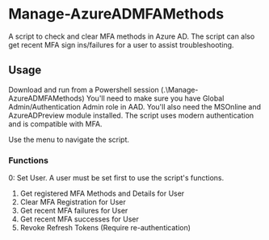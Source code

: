 # Manage-AzureADMFAMethods
A script to check and clear MFA methods in Azure AD.
The script can also get recent MFA sign ins/failures for a user to assist troubleshooting.

## Usage
Download and run from a Powershell session (.\Manage-AzureADMFAMethods)
You'll need to make sure you have Global Admin/Authentication Admin role in AAD.
You'll also need the MSOnline and AzureADPreview module installed.
The script uses modern authentication and is compatible with MFA.

Use the menu to navigate the script.

### Functions
0: Set User. A user must be set first to use the script's functions.
1. Get registered MFA Methods and Details for User
2. Clear MFA Registration for User
3. Get recent MFA failures for User
4. Get recent MFA successes for User
5. Revoke Refresh Tokens (Require re-authentication)
